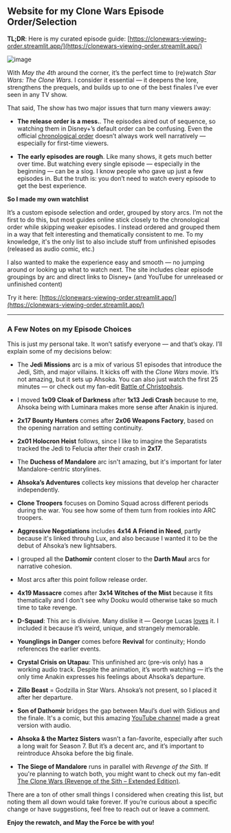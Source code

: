 ## Website for my Clone Wars Episode Order/Selection

**TL;DR**: Here is my curated episode guide: [https://clonewars-viewing-order.streamlit.app/](https://clonewars-viewing-order.streamlit.app/)

![image](https://i.ibb.co/wjqK47K/website.png)

With _May the 4th_ around the corner, it’s the perfect time to (re)watch _Star Wars: The Clone Wars_. I consider it essential — it deepens the lore, strengthens the prequels, and builds up to one of the best finales I’ve ever seen in any TV show.

That said, The show has two major issues that turn many viewers away:

- **The release order is a mess.**. The episodes aired out of sequence, so watching them in Disney+’s default order can be confusing. Even the official [chronological order](https://www.starwars.com/news/star-wars-the-clone-wars-chronological-episodeorder) doesn’t always work well narratively — especially for first-time viewers.

- **The early episodes are rough**. Like many shows, it gets much better over time. But watching every single episode — especially in the beginning — can be a slog. I know people who gave up just a few episodes in. But the truth is: you don’t need to watch every episode to get the best experience.

**So I made my own watchlist**

It’s a custom episode selection and order, grouped by story arcs. I’m not the first to do this, but most guides online stick closely to the chronological order while skipping weaker episodes. I instead ordered and grouped them in a way that felt interesting and thematically consistent to me. To my knowledge, it's the only list to also include stuff from unfinished episodes (released as audio comic, etc.)

I also wanted to make the experience easy and smooth — no jumping around or looking up what to watch next. The site includes clear episode groupings by arc and direct links to Disney+ (and YouTube for unreleased or unfinished content)

Try it here: [https://clonewars-viewing-order.streamlit.app/](https://clonewars-viewing-order.streamlit.app/)

---

### A Few Notes on my Episode Choices

This is just my personal take. It won’t satisfy everyone — and that’s okay. I’ll explain some of my decisions below:

- The **Jedi Missions** arc is a mix of various S1 episodes that introduce the Jedi, Sith, and major villains. It kicks off with the _Clone Wars_ movie. It’s not amazing, but it sets up Ahsoka. You can also just watch the first 25 minutes — or check out my fan-edit [Battle of Christophsis](https://originaltrilogy.com/topic/The-Clone-Wars-S1E0-Battle-of-Christophsis-Released/id/134671).

- I moved **1x09 Cloak of Darkness** after **1x13 Jedi Crash** because to me, Ahsoka being with Luminara makes more sense after Anakin is injured.

- **2x17 Bounty Hunters** comes after **2x06 Weapons Factory**, based on the opening narration and setting continuity.

- **2x01 Holocron Heist** follows, since I like to imagine the Separatists tracked the Jedi to Felucia after their crash in **2x17**.

- The **Duchess of Mandalore** arc isn't amazing, but it's important for later Mandalore-centric storylines.

- **Ahsoka’s Adventures** collects key missions that develop her character independently.

- **Clone Troopers** focuses on Domino Squad across different periods during the war. You see how some of them turn from rookies into ARC troopers.

- **Aggressive Negotiations** includes **4x14 A Friend in Need**, partly because it's linked throuhg Lux, and also because I wanted it to be the debut of Ahsoka’s new lightsabers.

- I grouped all the **Dathomir** content closer to the **Darth Maul** arcs for narrative cohesion.

- Most arcs after this point follow release order.

- **4x19 Massacre** comes after **3x14 Witches of the Mist** because it fits thematically and I don't see why Dooku would otherwise take so much time to take revenge.

- **D-Squad**: This arc is divisive. Many dislike it — George Lucas [loves](https://www.youtube.com/watch?v=lmESayriw6o) it. I included it because it’s weird, unique, and strangely memorable.

- **Younglings in Danger** comes before **Revival** for continuity; Hondo references the earlier events.

- **Crystal Crisis on Utapau**: This unfinished arc (pre-vis only) has a working audio track. Despite the animation, it’s worth watching — it’s the only time Anakin expresses his feelings about Ahsoka’s departure.

- **Zillo Beast** = Godzilla in Star Wars. Ahsoka’s not present, so I placed it after her departure.

- **Son of Dathomir** bridges the gap between Maul’s duel with Sidious and the finale. It's a comic, but this amazing [YouTube channel](https://www.youtube.com/@StarWarsAudioComics) made a great version with audio.

- **Ahsoka & the Martez Sisters** wasn’t a fan-favorite, especially after such a long wait for Season 7. But it’s a decent arc, and it’s important to reintroduce Ahsoka before the big finale.

- **The Siege of Mandalore** runs in parallel with _Revenge of the Sith_. If you're planning to watch both, you might want to check out my fan-edit [The Clone Wars (Revenge of the Sith – Extended Edition)](https://originaltrilogy.com/topic/The-Clone-Wars-Revenge-of-the-Sith-Extended-Edition-Released/id/124945).

There are a ton of other small things I considered when creating this list, but noting them all down would take forever. If you’re curious about a specific change or have suggestions, feel free to reach out or leave a comment.

**Enjoy the rewatch, and May the Force be with you!**
